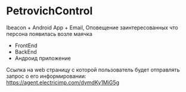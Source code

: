 # PetrovichControl
Ibeacon + Android App + Email, Оповещение заинтересованных что персона появилась возле маячка
+ FrontEnd
+ BackEnd
+ Андроид приложение

Ссылка на web страницу с которой пользователь будет отправлять запрос о его информировании: https://agent.electricimp.com/dymdKy1MiG5g
